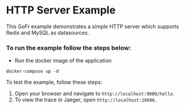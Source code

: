 # HTTP Server Example

This GoFr example demonstrates a simple HTTP server which supports Redis and MySQL as datasources.

### To run the example follow the steps below:

- Run the docker image of the application
```console
docker-compose up -d
```

To test the example, follow these steps:

1. Open your browser and navigate to `http://localhost:9000/hello`.
2. To view the trace in Jaeger, open `http://localhost:16686`.

